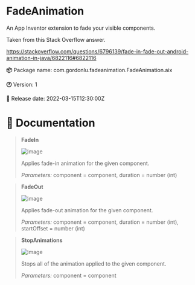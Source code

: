 # FadeAnimation
An App Inventor extension to fade your visible components.

Taken from this Stack Overflow answer.

https://stackoverflow.com/questions/6796139/fade-in-fade-out-android-animation-in-java/6822116#6822116

**:package:** Package name: com.gordonlu.fadeanimation.FadeAnimation.aix

**:clock1:** Version: 1

**:date:** Release date: 2022-03-15T12:30:00Z

# :open_book: Documentation

>**FadeIn**
>
>![image](https://user-images.githubusercontent.com/88015331/158375983-6cd9be87-1e1f-4fcb-88fc-15fc6d4c5ce4.png)
>
>Applies fade-in animation for the given component.
>
>*Parameters:* component = component, duration = number (int)

>**FadeOut**
>
>![image](https://user-images.githubusercontent.com/88015331/158376096-2cd23cfa-f14b-4ea7-b0c4-9a9650fc209d.png)
>
>Applies fade-out animation for the given component.
>
>*Parameters:* component = component, duration = number (int), startOffset = number (int)

>**StopAnimations**
>
>![image](https://user-images.githubusercontent.com/88015331/158376164-fdb14131-f1d0-4ce4-87ec-4ff2020ba79b.png)
>
>Stops all of the animation applied to the given component.
>
>*Parameters:* component = component
